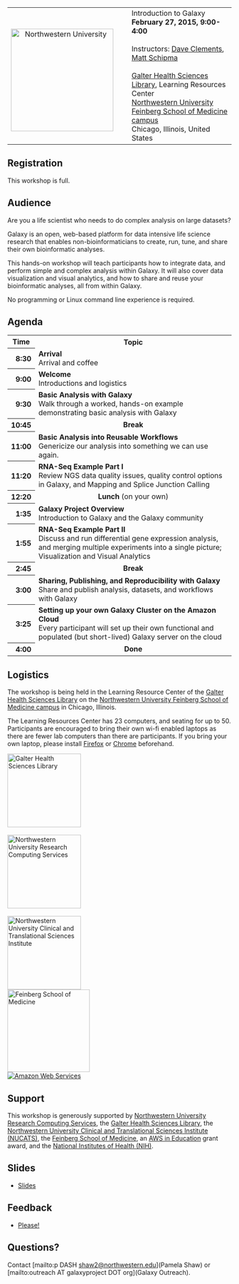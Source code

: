 <table>
  <tr>
    <td style=" border: none; text-align: center; vertical-align: middle;"> <br /><a href='http://northwestern.edu/'><img src="/src/Images/Logos/NorthwesternULogo.jpg" alt="Northwestern University" width="230" /></a> </td>
    <td style=" border: none; width: 5%;"> </td>
    <td style=" border: none;"> <div class='title'>Introduction to Galaxy</div><strong>February 27, 2015, 9:00-4:00</strong><br /><br />Instructors: <a href='/src/DaveClements/index.md'>Dave Clements</a>, <a href='https://www.facilities.research.northwestern.edu/directory/matt-schipma'>Matt Schipma</a><br /><br /><a href='http://bit.ly/1tGFxlR'>Galter Health Sciences Library</a>, Learning Resources Center<br /><a href='http://maps.northwestern.edu/chicago'>Northwestern University Feinberg School of Medicine campus</a><br />Chicago, Illinois, United States </td>
  </tr>
</table>


## Registration

This workshop is full.

## Audience

Are you a life scientist who needs to do complex analysis on large datasets?

Galaxy is an open, web-based platform for data intensive life science research that enables non-bioinformaticians to create, run, tune, and share their own bioinformatic analyses.

This hands-on workshop will teach participants how to integrate data, and perform simple and complex analysis within Galaxy.  It will also cover data visualization and visual analytics, and how to share and reuse your bioinformatic analyses, all from within Galaxy.

No programming or Linux command line experience is required.

## Agenda

<table>
  <tr class="th" >
    <th> Time </th>
    <th> Topic </th>
  </tr>
  <tr>
    <th style=" text-align: right;"> 8:30 </th>
    <td> <strong>Arrival</strong><div class='indent'>Arrival and </em>coffee<em></div> </td>
  </tr>
  <tr>
    <th style=" text-align: right;"> 9:00 </th>
    <td> <strong>Welcome</strong><div class='indent'>Introductions and logistics</div> </td>
  </tr>
  <tr>
    <th style=" text-align: right;"> 9:30 </th>
    <td> <strong>Basic Analysis with Galaxy</strong><div class='indent'>Walk through a worked, hands-on example demonstrating basic analysis with Galaxy</div> </td>
  </tr>
  <tr>
    <th style=" text-align: right;"> 10:45 </th>
    <td style=" text-align: center;"> <strong>Break</strong> </td>
  </tr>
  <tr>
    <th style=" text-align: right;"> 11:00 </th>
    <td> <strong>Basic Analysis into Reusable Workflows</strong><div class='indent'>Genericize our analysis into something we can use again.</div> </td>
  </tr>
  <tr>
    <th style=" text-align: right;"> 11:20 </th>
    <td> <strong>RNA-Seq Example Part I</strong><div class='indent'>Review NGS data quality issues, quality control options in Galaxy, and Mapping and Splice Junction Calling</div> </td>
  </tr>
  <tr>
    <th style=" text-align: right;"> 12:20 </th>
    <td style=" text-align: center;"> <strong>Lunch</strong> (on your own) </td>
  </tr>
  <tr>
    <th style=" text-align: right;"> 1:35 </th>
    <td> <strong>Galaxy Project Overview</strong><div class='indent'>Introduction to Galaxy and the Galaxy community</div> </td>
  </tr>
  <tr>
    <th style=" text-align: right;"> 1:55 </th>
    <td> <strong>RNA-Seq Example Part II</strong><div class='indent'>Discuss and run differential gene expression analysis, and merging multiple experiments into a single picture; Visualization and Visual Analytics</div> </td>
  </tr>
  <tr>
    <th style=" text-align: right;"> 2:45 </th>
    <td style=" text-align: center;"> <strong>Break</strong> </td>
  </tr>
  <tr>
    <th style=" text-align: right;"> 3:00 </th>
    <td> <strong>Sharing, Publishing, and Reproducibility with Galaxy</strong><div class='indent'>Share and publish analysis, datasets, and workflows with Galaxy</div> </td>
  </tr>
  <tr>
    <th style=" text-align: right;"> 3:25 </th>
    <td> <strong>Setting up your own Galaxy Cluster on the Amazon Cloud</strong><div class='indent'>Every participant will set up their own functional and populated (but short-lived) Galaxy server on the cloud </div> </td>
  </tr>
  <tr>
    <th style=" text-align: right;"> 4:00 </th>
    <td style=" text-align: center;"> <strong>Done</strong> </td>
  </tr>
</table>



## Logistics

The workshop is being held in the Learning Resource Center of the [Galter Health Sciences Library](http://bit.ly/1tGFxlR) on the [Northwestern University Feinberg School of Medicine campus](http://maps.northwestern.edu/chicago) in Chicago, Illinois.

The Learning Resources Center has 23 computers, and seating for up to 50. Participants are encouraged to bring their own wi-fi enabled laptops as there are fewer lab computers than there are participants.  If you bring your own laptop, please install [Firefox](https://www.mozilla.org/en-US/firefox/new/) or [Chrome](http://www.google.com/chrome/) beforehand.

<div class='right center'>
<a href='http://www.galter.northwestern.edu/'><img src="/src/Events/NorthwesternU2015/GaltierHSL.jpg" alt="Galter Health Sciences Library" width="165" /></a><br /><br />
<a href='http://www.it.northwestern.edu/research/'><img src="/src/Events/NorthwesternU2015/NUITLogo.gif" alt="Northwestern University Research Computing Services" width=165 /></a><br /><br />
<a href='http://nucats.northwestern.edu/'><img src="/src/Events/NorthwesternU2015/NUCATS.jpg" alt="Northwestern University Clinical and Translational Sciences Institute" width="165" /></a><br />
<a href='http://www.feinberg.northwestern.edu/'><img src="/src/Events/NorthwesternU2015/FeinbergSOM.png" alt="Feinberg School of Medicine" width="185" /></a><br />
<a href='http://aws.amazon.com/'><img src="/src/Images/Logos/AWSLogo.png" alt="Amazon Web Services" /></a>
</div>

## Support

This workshop is generously supported by [Northwestern University Research Computing Services](http://www.it.northwestern.edu/research/), the [Galter Health Sciences Library](http://www.galter.northwestern.edu/), the [Northwestern University Clinical and Translational Sciences Institute (NUCATS)](http://nucats.northwestern.edu/), the [Feinberg School of Medicine](http://www.feinberg.northwestern.edu/), an [AWS in Education](http://aws.amazon.com/education/) grant award, and the [National Institutes of Health (NIH)](http://www.nih.gov).

## Slides

* [Slides](ATTACHMENT_URLDocuments/Presentations/2015NorthwesternUWorkshop.pdf) 

## Feedback

* [Please!](http://bit.ly/NUgxy201502)

## Questions?

Contact [mailto:p DASH shaw2@northwestern.edu](Pamela Shaw) or [mailto:outreach AT galaxyproject DOT org](Galaxy Outreach).
